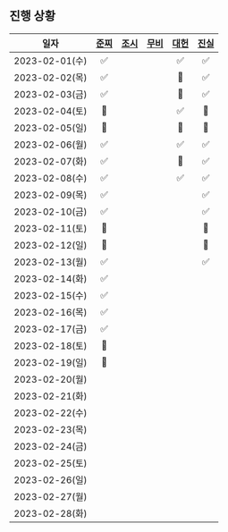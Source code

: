 ## 진행 상황

|      일자      | [준찌](https://github.com/juunzzi) | [조시](https://github.com/hyunrrr) | [무비](https://github.com/byhhh2) | [대헌](https://github.com/asiloveyou) | [진실](https://github.com/kauthenticity) |
| :------------: | :--------------------------------: | :--------------------------------: | :-------------------------------: | :-----------------------------------: | :--------------------------------------: |
| 2023-02-01(수) |                ✅                  |                                    |                                |                ✅                       |                      ✅                    |
| 2023-02-02(목) |                ✅                  |                                    |                                 |                🐶                     |                          ✅               |
| 2023-02-03(금) |                ✅                  |                                    |                                 |                🐶                       |                        ✅                  |
| 2023-02-04(토) |                🐶                  |                                    |                                 |                ✅                        |                        🐶                  |
| 2023-02-05(일) |                🐶                  |                                    |                                 |               🐶                        |                        🐶                  |
| 2023-02-06(월) |                ✅                  |                                    |                                 |              ✅                         |                         ✅                |
| 2023-02-07(화) |                ✅                  |                                    |                                 |               🐶                         |                     ✅                    |
| 2023-02-08(수) |                ✅                  |                                    |                                 |                 ✅                       |                    ✅                     |
| 2023-02-09(목) |                ✅                  |                                    |                                 |                                       |                        ✅                  |
| 2023-02-10(금) |                ✅                  |                                    |                                 |                                       |                        ✅                 |
| 2023-02-11(토) |                🐶                  |                                    |                                 |                                       |                        🐶                 |
| 2023-02-12(일) |                🐶                  |                                    |                                   |                                       |                       🐶                  |
| 2023-02-13(월) |                ✅                  |                                    |                                   |                                       |                    ✅                     |
| 2023-02-14(화) |                ✅                  |                                    |                                   |                                       |                                          |
| 2023-02-15(수) |                ✅                  |                                    |                                   |                                       |                                          |
| 2023-02-16(목) |                ✅                  |                                    |                                   |                                       |                                          |
| 2023-02-17(금) |                ✅                  |                                    |                                   |                                       |                                          |
| 2023-02-18(토) |                🐶                  |                                    |                                   |                                       |                                          |
| 2023-02-19(일) |                🐶                  |                                    |                                   |                                       |                                          |
| 2023-02-20(월) |                                    |                                    |                                   |                                       |                                          |
| 2023-02-21(화) |                                    |                                    |                                   |                                       |                                          |
| 2023-02-22(수) |                                    |                                    |                                   |                                       |                                          |
| 2023-02-23(목) |                                    |                                    |                                   |                                       |                                          |
| 2023-02-24(금) |                                    |                                    |                                   |                                       |                                          |
| 2023-02-25(토) |                                    |                                    |                                   |                                       |                                          |
| 2023-02-26(일) |                                    |                                    |                                   |                                       |                                          |
| 2023-02-27(월) |                                    |                                    |                                   |                                       |                                          |
| 2023-02-28(화) |                                    |                                    |                                   |                                       |                                          |
